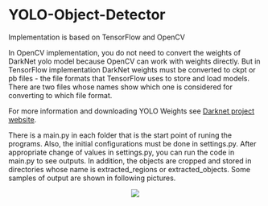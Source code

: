 # YOLO-Object-Detector
Implementation is based on TensorFlow and OpenCV

In OpenCV implementation, you do not need to convert the weights of DarkNet yolo model because OpenCV can work with weights directly. But in TensorFlow implementation  DarkNet weights must be converted to ckpt or pb files - the file formats that TensorFlow uses to  store and load models. There are two files whose names show which one is considered for converting to which file format.

For more information and downloading YOLO Weights see [Darknet project website](https://pjreddie.com/darknet/yolo/).

There is a main.py in each folder that is the start point of runing the programs. Also, the initial configurations must be done in settings.py. After appropriate change of values in settings.py, you can run the code in main.py to see outputs. In addition, the objects are cropped and stored in directories whose name is extracted_regions or extracted_objects. Some samples of output are shown in following pictures.

<p align="center">
<img src="https://user-images.githubusercontent.com/15813546/54441223-89b87100-4751-11e9-8a7e-a4d75566d025.png">
</p>
